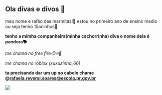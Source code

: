 ## Ola divas e divos 🤙
meu nome e rafão das marmitas!💋 estou no primeiro ano de ensino medio ou seja tenho 15aninhos🖤

**tenho a mimha companheira(minha cachorrinha) diva o nome dela é pandora🐕**

_me chama no free fire😜🔥🔫_

_me chama no roblox (xuxuzinha_66)_

**ta precisando dar um up no cabelo chame @rafaela.reversi.soares@escola.pr.gov.br**

![](https://blog-static.petlove.com.br/wp-content/uploads/2021/08/pug-filhote-petlove.jpg)




